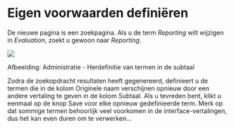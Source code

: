 # Eigen voorwaarden definiëren

De nieuwe pagina is een zoekpagina. Als u de term *Reporting* wilt wijzigen in *Evaluation*, zoekt u gewoon naar *Reporting*.

![](../../../../.gitbook/assets/graficos40.png)
 
 
Afbeelding: Administratie - Herdefinitie van termen in de subtaal

Zodra de zoekopdracht resultaten heeft gegenereerd, definieert u de termen die in de kolom Originele naam verschijnen opnieuw door een andere vertaling te geven in de kolom Subtaal. Als u tevreden bent, klikt u eenmaal op de knop Save voor elke opnieuw gedefinieerde term. Merk op dat sommige termen behoorlijk veel voorkomen in de interface-vertalingen, dus het kan even duren om te verwerken...
